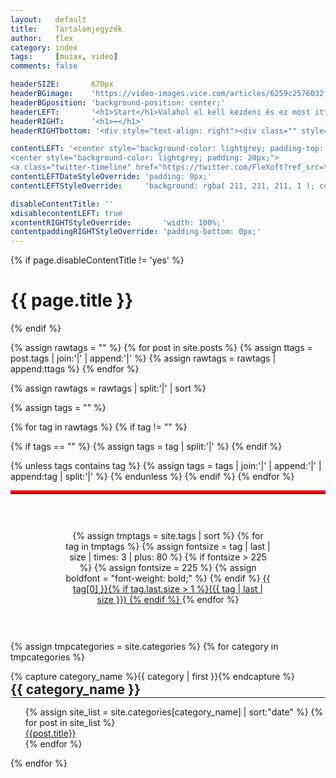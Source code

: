 ```yaml
---
layout:   default
title:    Tartalomjegyzék
author:   flex
category: index
tags:     [muzax, video]
comments: false

headerSIZE:       670px
headerBGimage:    'https://video-images.vice.com/articles/6259c2576032f900969ad342/lede/1650049778845-russiancruisermoskva.jpeg'
headerBGposition: 'background-position: center;'
headerLEFT:       '<h1>Start</h1>Valahol el kell kezdeni és ez most itt lesz a tartalomjegyzéknél...'
headerRIGHT:      '<h1>⬅</h1>'
headerRIGHTbottom: '<div style="text-align: right"><div class="" style="display: inline-block; font-size: 50%; margin-bottom: 0px; background: black; color: white; padding: 7px;">Source: <a class="menu" href="https://www.vice.com/en/article/v7dkpx/a-piece-of-the-true-cross-may-have-sunk-with-russias-warship">"A Piece of the True Cross May Have Sunk with Russia’s Warship"</a></div></div>'

contentLEFT: '<center style="background-color: lightgrey; padding-top: 55px;"><a href="https://twitter.com/FleXoft"><img style="width: 80%; margin-bottom: 3%;" src="https://upload.wikimedia.org/wikipedia/en/thumb/4/47/Twitter_2010_logo_-_from_Commons.svg/1024px-Twitter_2010_logo_-_from_Commons.svg.png"></a></center>
<center style="background-color: lightgrey; padding: 20px;">
<a class="twitter-timeline" href="https://twitter.com/FleXoft?ref_src=twsrc%5Etfw" data-tweet-limit="3" data-dnt="true" data-chrome="noheader nofooter noscrollbar noborders transparent" data-lang="en"></a><script async src="https://platform.twitter.com/widgets.js" charset="utf-8"></script></center>'
contentLEFTDateStyleOverride: 'padding: 0px;'
contentLEFTStyleOverride:     'background: rgba( 211, 211, 211, 1 ); color: white;'

disableContentTitle: ''
xdisablecontentLEFT: true
xcontentRIGHTStyleOverride:       'width: 100%;'
contentpaddingRIGHTStyleOverride: 'padding-bottom: 0px;'
---
```


{% if page.disableContentTitle != 'yes' %}<h1>{{ page.title }}</h1>{% endif %}

{% assign rawtags = "" %}
{% for post in site.posts %}
{% assign ttags = post.tags | join:'|' | append:'|' %}
{% assign rawtags = rawtags | append:ttags %}
{% endfor %}

{% assign rawtags = rawtags | split:'|' | sort %}

{% assign tags = "" %}

{% for tag in rawtags %}
{% if tag != "" %}

{% if tags == "" %}
{% assign tags = tag | split:'|' %}
{% endif %}

{% unless tags contains tag %}
{% assign tags = tags | join:'|' | append:'|' | append:tag | split:'|' %}
{% endunless %}
{% endif %}
{% endfor %}

<hr style="border-top: 5px solid red;">

<div style="width: 65%; margin: auto; padding: 30px; text-align: center;">

{% assign tmptags = site.tags | sort %}
{% for tag in tmptags %}
{% assign fontsize = tag | last | size | times: 3 | plus: 80 %}
{% if fontsize > 225 %}
	{% assign fontsize = 225 %}
	{% assign boldfont = "font-weight: bold;" %}
{% endif %}
  <a href="tags#{{ tag | first | slugify }}" style="font-size: {{ fontsize }}%; {{ boldfont }}">{{ tag[0] }}{% if tag.last.size > 1 %}({{ tag | last | size }})
{% endif %}
  </a>
{% endfor %}

</div>

<div class="tableofcontents">

{% assign tmpcategories = site.categories %}
{% for category in tmpcategories %}
	<div style="width: 100%; border: 0px solid; display: inline-block;">
	{% capture category_name %}{{ category | first }}{% endcapture %}
	<h2 style="margin: 0px">{{ category_name }}</h2>
	<hr width="100%" style="margin: 0px">
	<ul style="list-style-type: none;">
	{% assign site_list = site.categories[category_name] | sort:"date" %}
	{% for post in site_list %}
		<li><a href="{{ site.baseurl }}{{ post.url }}">{{post.title}}</a></li>
	{% endfor %}
	</ul>
	</div>
{% endfor %}

</div>